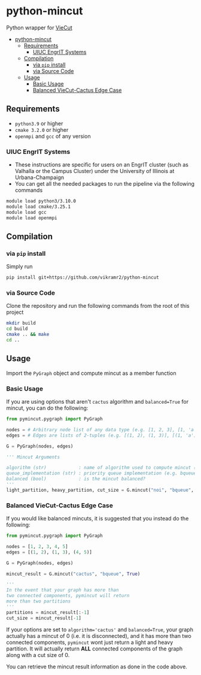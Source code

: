 # python-mincut

Python wrapper for [VieCut](https://github.com/VieCut/VieCut)

- [python-mincut](#python-mincut)
  - [Requirements](#requirements)
    - [UIUC EngrIT Systems](#uiuc-engrit-systems)
  - [Compilation](#compilation)
    - [via `pip` install](#via-pip-install)
    - [via Source Code](#via-source-code)
  - [Usage](#usage)
    - [Basic Usage](#basic-usage)
    - [Balanced VieCut-Cactus Edge Case](#balanced-viecut-cactus-edge-case)
   
## Requirements

- `python3.9` or higher
- `cmake 3.2.0` or higher
- `openmpi` and `gcc` of any version

### UIUC EngrIT Systems

- These instructions are specific for users on an EngrIT cluster (such as Valhalla or the Campus Cluster) under the University of Illinois at Urbana-Champaign
- You can get all the needed packages to run the pipeline via the following commands

```bash
module load python3/3.10.0
module load cmake/3.25.1
module load gcc
module load openmpi
```

## Compilation

### via `pip` install

Simply run

```bash
pip install git+https://github.com/vikramr2/python-mincut
```

### via Source Code

Clone the repository and run the following commands from the root of this project

```bash
mkdir build
cd build
cmake .. && make
cd ..
```

## Usage

Import the `PyGraph` object and compute mincut as a member function

### Basic Usage

If you are using options that aren't `cactus` algorithm and `balanced=True` for mincut, you can do the following:

```Python
from pymincut.pygraph import PyGraph

nodes = # Arbitrary node list of any data type (e.g. [1, 2, 3], [1, 'a', 0.5], etc.)
edges = # Edges are lists of 2-tuples (e.g. [(1, 2), (1, 3)], [(1, 'a'), (0.5, 1)], etc.). The elements in the tuples must be in the node list.

G = PyGraph(nodes, edges)

''' Mincut Arguments

algorithm (str)            : name of algorithm used to compute mincut (e.g. noi, vc, cactus)
queue_implementation (str) : priority queue implementation (e.g. bqueue, bstack, heap)
balanced (bool)            : is the mincut balanced?
'''
light_partition, heavy_partition, cut_size = G.mincut("noi", "bqueue", False)
```

### Balanced VieCut-Cactus Edge Case

If you would like balanced mincuts, it is suggested that you instead do the following:

```Python
from pymincut.pygraph import PyGraph

nodes = [1, 2, 3, 4, 5]
edges = [(1, 2), (1, 3), (4, 5)]

G = PyGraph(nodes, edges)

mincut_result = G.mincut("cactus", "bqueue", True)

'''
In the event that your graph has more than 
two connected components, pymincut will return
more than two partitions
'''
partitions = mincut_result[:-1]
cut_size = mincut_result[-1]
```

If your options are set to `algorithm='cactus'` and `balanced=True`, your graph actually has a mincut of 0 (i.e. it is disconnected), and it has more than two connected components, `pymincut` wont just return a light and heavy partition. It will actually return **ALL** connected components of the graph along with a cut size of 0.
  
You can retrieve the mincut result information as done in the code above.
